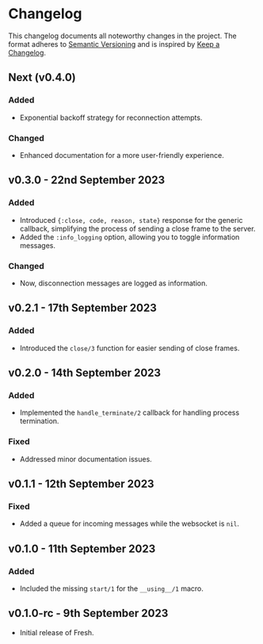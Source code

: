 # Changelog

This changelog documents all noteworthy changes in the project. The format adheres to [Semantic Versioning](https://semver.org/spec/v2.0.0.html) and is inspired by [Keep a Changelog](https://keepachangelog.com/en/1.1.0/).

## Next (v0.4.0)

### Added

- Exponential backoff strategy for reconnection attempts.

### Changed

- Enhanced documentation for a more user-friendly experience.

## v0.3.0 - 22nd September 2023

### Added

- Introduced `{:close, code, reason, state}` response for the generic callback, simplifying the process of sending a close frame to the server.
- Added the `:info_logging` option, allowing you to toggle information messages.

### Changed

- Now, disconnection messages are logged as information.

## v0.2.1 - 17th September 2023

### Added

- Introduced the `close/3` function for easier sending of close frames.

## v0.2.0 - 14th September 2023

### Added

- Implemented the `handle_terminate/2` callback for handling process termination.

### Fixed

- Addressed minor documentation issues.

## v0.1.1 - 12th September 2023

### Fixed

- Added a queue for incoming messages while the websocket is `nil`.

## v0.1.0 - 11th September 2023

### Added

- Included the missing `start/1` for the `__using__/1` macro.

## v0.1.0-rc - 9th September 2023

- Initial release of Fresh.
